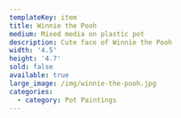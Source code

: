 ```yaml
---
templateKey: item
title: Winnie the Pooh
medium: Mixed media on plastic pot
description: Cute face of Winnie the Pooh
width: '4.5'
height: '4.7'
sold: false
available: true
large_image: /img/winnie-the-pooh.jpg
categories:
  - category: Pot Paintings
---
```


